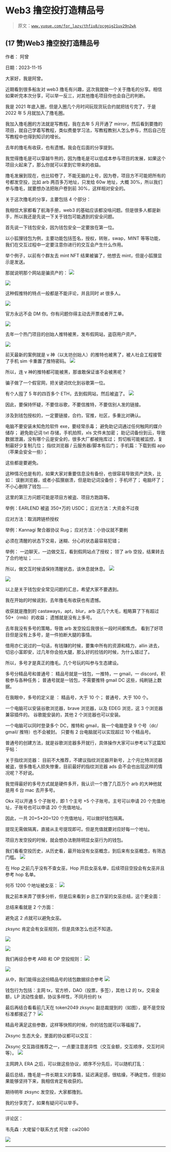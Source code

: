 # Web3 撸空投打造精品号

> 原文：[`www.yuque.com/for_lazy/thfiu8/ocggig21uv29n2wk`](https://www.yuque.com/for_lazy/thfiu8/ocggig21uv29n2wk)

## (17 赞)Web3 撸空投打造精品号

作者： 阿曾

日期：2023-11-15

大家好，我是阿曾。

近期看到很多船友对 web3 撸毛有兴趣，这次我就做一个关于撸毛的分享。相信如果听完本次分享，可以举一反三，对其他撸毛项目你也会自己的判断。

我是 2021 年底入圈，但是入圈几个月时间玩现货玩合约就把钱亏完了，于是 2022 年 5 月就加入了撸毛圈。

我加入撸毛圈的方法就是写教程，我在去年 5 月开通了 mirror，然后看到要撸的项目，就自己学着写教程，类似费曼学习法，写教程教别人怎么参与，然后自己在写教程中也得到知识的增长。

去年的撸毛有收获，也有遗憾。我会在后面的分享提到。

我觉得撸毛是可以穿越牛熊的，因为撸毛是可以低成本参与项目的发展，如果这个项目火起来了，那么你就可以拿到它带来的收益。

撸毛发展到现在，也比较卷了，不能无脑的上号，因为卷，项目方不可能把所有的号都发空投，比如 arb 两百多万地址，只发给 60w 地址，大概 30%，所以我们参与撸毛，就要想办法把账户卷到前 30%，这样相对安全的。

关于这次撸毛的分享，主要包括 4 个部分：

我相信大家都看了航海手册，web3 的基础应该都没啥问题。但是很多人都是新手，所以我还是先说一下关于钱包可能遇到的安全问题。

首先说一下钱包安全，因为钱包安全一定要放在第一位。

以小狐狸钱包为例，主要功能包括签名，授权，转账，swap，MINT 等等功能，我们在交互过程中一定要注意你进行的交互会产生什么作用。

举个例子，以前有个群友去 mint NFT 结果被骗了，他想去 mint，但是小狐狸显示是发送。

那就说明那个网站是骗资产的：
![](img/964a55246e2ceb9fe3d8cab0d0e0aca7.png)

![](img/7fc041b5389ce2914c1521167f7a21bf.png)

这种假推特的特点一般都是不能评论，并且同时 at 很多人。

![](img/bcae83ba176564d2af63d6110083cf0a.png)

官方永远不会 DM 你。你有问题你得主动去开票或者开工单。

![](img/41884a4991860c61505461bd7dc406f3.png)

去年一个热门项目的创始人推特被黑，发布假网站，盗窃用户资产。

![](img/a68ac238dda27bb46c4d0e2f90119bc9.png)

前天最新的案例就是 v 神（以太坊创始人）的推特也被黑了，被人社会工程接管了手机 sim 卡重置了推特密码。
![](img/4ccb70d9b9aa4854d7805a337f3671ab.png)

所以，连 v 神的推特都可能被黑，那谁敢保证谁不会被黑呢？

骗子做了一个假官网，把关键词优化到谷歌第一位。

有个人囤了 5 年的四百多个 ETH，去到假网站，然后被盗了。
![](img/e4300d0a3732db07b765e91cc4be38d9.png)

因此，要保持怀疑，不要信谷歌，不要信推特，不要信别人发的链接。

涉及到钱包授权的，一定要链接，合约，官推，社区，多重比对确认。

电脑不要安装未知危险软件 exe，要经常杀毒；
避免助记词通过任何触网的媒介储存；
避免助记词 txt 存储，手机拍照，xls 文件未加密；
助记词备份到云，导致数据泄漏，没有哪个云是安全的，很多大厂都被拖库过；
剪切板可能被监控，复制最好少复制几位；
指纹浏览器 / 云服务器/脚本有后门；
手机篇：下载到假 app （苹果会安全一些）；

这些都是要避免。

这种情况也是有的，如果大家对重要信息没有备份，也很容易导致资产流失，比如：
误删浏览器，或者小狐狸崩溃，但是助记词没备份；
手机坏了；
电脑坏了；
不小心删除了钱包……

这里的第三方问题可能是项目方被盗、项目方跑路等。

举例：EARLEND 被盗 350+万的 USDC；
应对方法：大资金不过夜

应对方法：取消跨链桥授权

举例：Kannagi 聚合器协议 Rug；
应对方法：小协议就不要刷

必须在清醒的状态下交易，迷糊、分心的状态最容易犯错；

举例：
一边聊天，一边做交互，看到假网站点了授权；
领了 arb 空投，结果转去了合约地址；
……

所以，做交互时候请保持清醒状态，该休息就休息。
![](img/75cb7f01b9f382994da75bc155f24c54.png)

![](img/9c47e63ee0381ebfe4dda0bb2410b846.png)

以上是关于钱包安全常见问题的汇总，希望大家不要遇到。

我在开始的时候说到，去年撸毛有收获也有遗憾。

收获就是撸到的 castaways，apt，blur，arb 这几个大毛，粗略算了下有超过 50+（rmb）的收益；
遗憾就是没有上多号。

去年我没有多号的策略，导致 arb 发空投后我很长一段时间都焦虑。
看到了好项目但是没有上多号，是一件拍断大腿的事情。

借用亦仁说过的一句话，有钱赚的时候，要集中所有的资源和精力，allin 进去，切忌小富即安，过几年你会拍大腿，那么好的捡钱的时候，为什么错过了。

所以，多号才是真正的撸毛。几个号玩的叫参与生态建设。

多号分精品号和普通号：
精品号就是一钱包，一推特，一 gmail，一 discord，积极参与各种任务；
普通号就是一钱包，不需要推特 gmail DC 这些，纯刷链上数据。

在我眼中，多号的定义是 ：
精品号，大于 10 个；
普通号，大于 100 个。

一个电脑可以安装谷歌浏览器，brave 浏览器，以及 EDEG 浏览，这 3 个浏览器兼容插件的。
谷歌能安装的，其他 2 个浏览器也可以安装。

一个电脑可以同时登录多个 DC，推特和 gmail，我一个电脑登录 9 个号（dc/ gmail/ 推特）也不会被封。
只要有 2 台电脑就可以实现超过 10 个精品号。

普通号的创建方法，就是谷歌浏览器多开就行，具体操作大家可以参考以下这篇知乎帖：

关于指纹浏览器：
目前不大推荐，不建议指纹浏览器开新号，上个月比特浏览器被盗，很多撸毛人损失惨重，目前最好的指纹浏览器 ads 会不会也出现这样的情况呢？不好说。

我觉得最好的多号方式就是硬件多开，我认识一个撸了几百万个 arb 的大神他就是用 6 台 mac 去开多号。

Okx 可以开通 5 个子账号，即 1 个主号 +5 个子账号。主号可以申请 20 个充值地址，子账号也可以申请 20 个充值地址。

因此，一共 20+5*20=120 个充值地址，可以做好钱包隔离。

提现无需做隔离，直接从主号提现即可。但是充值就要对应好每一个地址。

项目方发空投的时候，就会想办法剔除明显女巫行为的钱包。

我们看看空投历史，从历史看，最开始没有女巫概念，到后来有女巫概念，有筛选门槛。
![](img/b9c19404810f197c7886ceedef170c2d.png)

在 Hop 之前几乎没有不查女巫，Hop 开启女巫名单，后续项目空投会有女巫并且参考 hop 名单。

何币 1200 个地址被女巫：
![](img/e9073652c6a82f8e72aebd09bff0fc41.png)

我之前本来弄了很多分析，但是后来看到 p 总工作室的女巫总结，这个更全面：

总结来看就是 2 个方面：

避免这 2 点就可以避免女巫。

zksync 肯定会有女巫规则，但是具体怎么也还不知道。

![](img/4a358529b18ba72a208e1f522b97857b.png)

![](img/5102e42a6a00f7d594c08f5f3d42fa89.png)

我们再综合参考 ARB 和 OP 空投规则：
![](img/2f12c68584f59288e59f404a45d5f908.png)

![](img/f547de4e60837ed23ee4e9d40367699b.png)

从中，我们能得出这份精品号的钱包数据综合参考
![](img/aa0b0e7e5ddce82845dfe7ffc5ba72e0.png)

钱包行为包括：主网 tx，官方桥，DAO（投票，多签），其他 L2 的 tx，交易金额，LP 流动性金额，协议多样性，不同月份的 tx

最后再结合看看前几天在 token2049 zksync 副总裁提到的（如图），是不是空投标准都接近了？
![](img/5e81807725856025363da7e597b30858.png)

精品号满足这些参数，这样等快照的时候，你的钱包就可以等福报了。

Zksync 生态大全，里面的协议都可以交互：

Zksync 交互路径推荐之一，一点要注意差异性（交互金额，交互顺序，交互时间等）。
![](img/915a16d840d440d63bb2dafee1712089.png)

主网跨入 ERA 之后，可以做这些协议，顺序不分先后，可以随机打乱：

最后总结，撸毛是一件长期主义的事情，延迟满足感，很枯燥，不确定性，但是如果能够坚持下来，我相信肯定有收获的。

期待明年 zksync 发空投，大家都撸到。

我的分享完了，如果有疑问可以举手。

* * *

评论区：

韦先森 : 大佬留个联系方式
阿曾 : cai2080

![](img/1c37d505930596d12a88ab23e11aa07a.png)

* * *